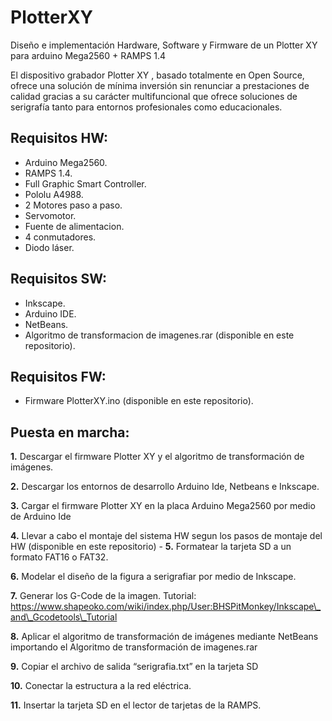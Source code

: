 # PlotterXY
Diseño e implementación Hardware, Software y Firmware de un Plotter XY para arduino Mega2560 + RAMPS 1.4

El dispositivo grabador Plotter XY , basado totalmente en Open Source, ofrece una solución de mínima inversión sin renunciar a prestaciones de calidad gracias a su carácter multifuncional que ofrece soluciones de serigrafía tanto para entornos profesionales como educacionales.
 
## Requisitos HW:
 
 - Arduino Mega2560.
 - RAMPS 1.4.
 - Full Graphic Smart Controller.
 - Pololu A4988.
 - 2 Motores paso a paso.
 - Servomotor.
 - Fuente de alimentacion.
 - 4 conmutadores.
 - Diodo láser.
 
## Requisitos SW:
 
 - Inkscape.
 - Arduino IDE.
 - NetBeans.
 - Algoritmo de transformacion de imagenes.rar (disponible en este repositorio).
 
## Requisitos FW:
 
 - Firmware PlotterXY.ino (disponible en este repositorio).
 
## Puesta en marcha:
 
**1.** Descargar el firmware Plotter XY y el algoritmo de transformación de imágenes.
     
**2.**  Descargar los entornos de desarrollo Arduino Ide, Netbeans e Inkscape.
 
**3.**  Cargar el firmware Plotter XY en la placa Arduino Mega2560 por medio de Arduino Ide
 
**4.** Llevar a cabo el montaje del sistema HW segun los pasos de montaje del HW (disponible en este repositorio)
           -
**5.** Formatear la tarjeta SD a un formato FAT16 o FAT32.
 
**6.** Modelar el diseño de la figura a serigrafiar por medio de Inkscape.
 
**7.** Generar los G-Code de la imagen. Tutorial: https://www.shapeoko.com/wiki/index.php/User:BHSPitMonkey/Inkscape\_and\_Gcodetools\_Tutorial
 
**8.** Aplicar el algoritmo de transformación de imágenes mediante NetBeans importando el Algoritmo de transformación de imagenes.rar
 
**9.** Copiar el archivo de salida “serigrafia.txt” en la tarjeta SD
 
**10.** Conectar la estructura a la red eléctrica.
 
**11.** Insertar la tarjeta SD en el lector de tarjetas de la RAMPS.
